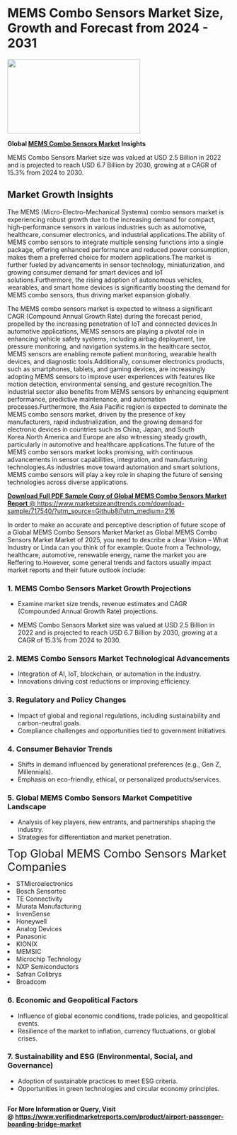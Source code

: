 <H1>MEMS Combo Sensors Market Size, Growth and Forecast from 2024 - 2031</H1><img class="aligncenter size-medium wp-image-584254" src="https://thirdeyenews.in/wp-content/uploads/2024/09/Global-Market-Research-300x168.jpeg" alt="" width="300" height="168" /><p><strong>Global&nbsp;<a href="https://www.marketsizeandtrends.com/download-sample/717540/?utm_source=Github8j?utm_medium=216">MEMS Combo Sensors Market</a> Insights</strong></p><p>MEMS Combo Sensors Market size was valued at USD 2.5 Billion in 2022 and is projected to reach USD 6.7 Billion by 2030, growing at a CAGR of 15.3% from 2024 to 2030.</p><p><h2>Market Growth Insights</h2> <p>The MEMS (Micro-Electro-Mechanical Systems) combo sensors market is experiencing robust growth due to the increasing demand for compact, high-performance sensors in various industries such as automotive, healthcare, consumer electronics, and industrial applications.The ability of MEMS combo sensors to integrate multiple sensing functions into a single package, offering enhanced performance and reduced power consumption, makes them a preferred choice for modern applications.The market is further fueled by advancements in sensor technology, miniaturization, and growing consumer demand for smart devices and IoT solutions.Furthermore, the rising adoption of autonomous vehicles, wearables, and smart home devices is significantly boosting the demand for MEMS combo sensors, thus driving market expansion globally.</p> <p><a href="#"></a></p> <p>The MEMS combo sensors market is expected to witness a significant CAGR (Compound Annual Growth Rate) during the forecast period, propelled by the increasing penetration of IoT and connected devices.In automotive applications, MEMS sensors are playing a pivotal role in enhancing vehicle safety systems, including airbag deployment, tire pressure monitoring, and navigation systems.In the healthcare sector, MEMS sensors are enabling remote patient monitoring, wearable health devices, and diagnostic tools.Additionally, consumer electronics products, such as smartphones, tablets, and gaming devices, are increasingly adopting MEMS sensors to improve user experiences with features like motion detection, environmental sensing, and gesture recognition.The industrial sector also benefits from MEMS sensors by enhancing equipment performance, predictive maintenance, and automation processes.Furthermore, the Asia Pacific region is expected to dominate the MEMS combo sensors market, driven by the presence of key manufacturers, rapid industrialization, and the growing demand for electronic devices in countries such as China, Japan, and South Korea.North America and Europe are also witnessing steady growth, particularly in automotive and healthcare applications.The future of the MEMS combo sensors market looks promising, with continuous advancements in sensor capabilities, integration, and manufacturing technologies.As industries move toward automation and smart solutions, MEMS combo sensors will play a key role in shaping the future of sensing technologies across diverse applications.</p> <p><a href="#"></p><p><span class=""><strong>Download Full PDF Sample Copy of Global MEMS Combo Sensors Market Report</strong> @ <a href="https://www.marketsizeandtrends.com/download-sample/717540/?utm_source=Github8j?utm_medium=216" target="_blank">https://www.marketsizeandtrends.com/download-sample/717540/?utm_source=Github8j?utm_medium=216</a></span></p><p>In order to make an accurate and perceptive description of future scope of a Global&nbsp;MEMS Combo Sensors Market Market as Global&nbsp;MEMS Combo Sensors Market Market of 2025, you need to describe a clear Vision &ndash; What Industry or Linda can you think of for example: Quote from a Technology, healthcare, automotive, renewable energy, name the market you are Reffering to.However, some general trends and factors usually impact market reports and their future outlook include:</p><h3>1.&nbsp;<strong>MEMS Combo Sensors Market Growth Projections</strong></h3><ul><li>Examine market size trends, revenue estimates and CAGR (Compounded Annual Growth Rate) projections.</li><li><p>MEMS Combo Sensors Market size was valued at USD 2.5 Billion in 2022 and is projected to reach USD 6.7 Billion by 2030, growing at a CAGR of 15.3% from 2024 to 2030.</p></li></ul><h3>2.&nbsp;<strong>MEMS Combo Sensors Market Technological Advancements</strong></h3><ul><li>Integration of AI, IoT, blockchain, or automation in the industry.</li><li>Innovations driving cost reductions or improving efficiency.</li></ul><h3>3.&nbsp;<strong>Regulatory and Policy Changes</strong></h3><ul><li>Impact of global and regional regulations, including sustainability and carbon-neutral goals.</li><li>Compliance challenges and opportunities tied to government initiatives.</li></ul><h3>4.&nbsp;<strong>Consumer Behavior Trends</strong></h3><ul><li>Shifts in demand influenced by generational preferences (e.g., Gen Z, Millennials).</li><li>Emphasis on eco-friendly, ethical, or personalized products/services.</li></ul><h3>5.&nbsp;<strong>Global MEMS Combo Sensors Market Competitive Landscape</strong></h3><ul><li>Analysis of key players, new entrants, and partnerships shaping the industry.</li><li>Strategies for differentiation and market penetration.</li></ul><p data-pm-slice="1 1 []"><span style="color: inherit; font-family: inherit; font-size: 25px;">Top Global MEMS Combo Sensors Market Companies</span></p><div class="" data-test-id=""><p><li>STMicroelectronics</li><li> Bosch Sensortec</li><li> TE Connectivity</li><li> Murata Manufacturing</li><li> InvenSense</li><li> Honeywell</li><li> Analog Devices</li><li> Panasonic</li><li> KIONIX</li><li> MEMSIC</li><li> Microchip Technology</li><li> NXP Semiconductors</li><li> Safran Colibrys</li><li> Broadcom</li></p></div><h3>6.&nbsp;<strong>Economic and Geopolitical Factors</strong></h3><ul><li>Influence of global economic conditions, trade policies, and geopolitical events.</li><li>Resilience of the market to inflation, currency fluctuations, or global crises.</li></ul><h3>7.&nbsp;<strong>Sustainability and ESG (Environmental, Social, and Governance)</strong></h3><ul><li>Adoption of sustainable practices to meet ESG criteria.</li><li>Opportunities in green technologies and circular economy principles.</li></ul><h2><strong style="font-size: 14px;">For More Information or Query, Visit @&nbsp;</strong><a style="background-color: #ffffff; font-size: 14px;" href="https://www.marketsizeandtrends.com/report/mems-combo-sensors-market/" target="_blank">https://www.verifiedmarketreports.com/product/airport-passenger-boarding-bridge-market</a></h2>